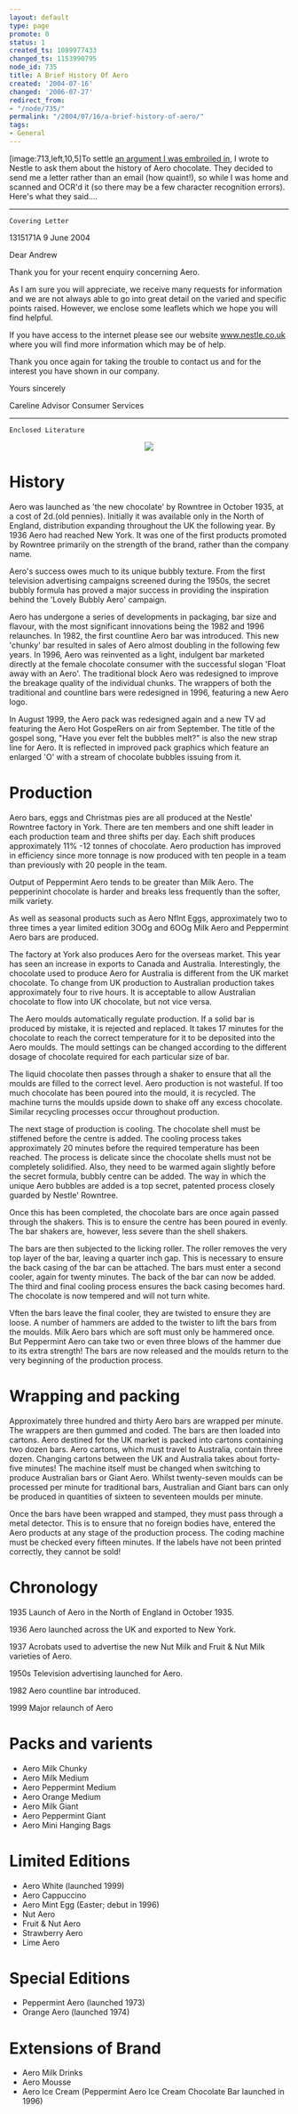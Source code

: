 ```yaml
---
layout: default
type: page
promote: 0
status: 1
created_ts: 1089977433
changed_ts: 1153990795
node_id: 735
title: A Brief History Of Aero
created: '2004-07-16'
changed: '2006-07-27'
redirect_from:
- "/node/735/"
permalink: "/2004/07/16/a-brief-history-of-aero/"
tags:
- General
---
```

[image:713,left,10,5]To settle [an argument I was embroiled in](http://anjackson.net/node/714), I wrote to Nestle to ask them about the history of Aero chocolate.  They decided to send me a letter rather than an email (how quaint!), so while I was home and scanned and OCR'd it (so there may be a few character recognition errors).  Here's what they said....
<!--break-->

----

    Covering Letter

1315171A                     9 June 2004

Dear Andrew

Thank you for your recent enquiry concerning Aero.

As I am sure you will appreciate, we receive many requests for information and we are not always able to go into great detail on the varied and specific points raised.  However, we enclose some leaflets which we hope you will find helpful.

If you have access to the internet please see our website www.nestle.co.uk where you will find more information which may be of help.

Thank you once again for taking the trouble to contact us and for the interest you have shown in our company.

Yours sincerely

Careline Advisor
Consumer Services

----

    Enclosed Literature

<div align="center">
<img src="http://anjackson.net/system/files/images/aerobar-736.jpg" border="0"/>
</div>

# History
Aero was launched as 'the new chocolate' by Rowntree in October
1935, at a cost of 2d.(old pennies).  Initially it was available only in
the North of England, distribution expanding throughout the UK
the following year.  By 1936 Aero had reached New York.  It was one
of the first products promoted by Rowntree primarily on the
strength of the brand, rather than the company name.

Aero's success owes much to its unique bubbly texture.  From the
first television advertising campaigns screened during the 1950s, the
secret bubbly formula has proved a major success in providing the
inspiration behind the 'Lovely Bubbly Aero' campaign.

Aero has undergone a series of developments in packaging, bar size
and flavour, with the most significant innovations being the 1982
and 1996 relaunches.  In 1982, the first countline Aero bar was
introduced.  This new 'chunky' bar resulted in sales of Aero almost
doubling in the following few years.  In 1996, Aero was reinvented as
a light, indulgent bar marketed directly at the female chocolate
consumer with the successful slogan 'Float away with an Aero'.  The
traditional block Aero was redesigned to improve the breakage
quality of the individual chunks.  The wrappers of both the
traditional and countline bars were redesigned in 1996, featuring a
new Aero logo.

In August 1999, the Aero pack was redesigned again and a new TV
ad featuring the Aero Hot GospeRers on air from September.  The
title of the gospel song, "Have you ever felt the bubbles melt?" is
also the new strap line for Aero.  It is reflected in improved pack
graphics which feature an enlarged 'O' with a stream of chocolate
bubbles issuing from it.

# Production
Aero bars, eggs and Christmas pies are all produced at the Nestle'
Rowntree factory in York.  There are ten members and one shift
leader in each production team and three shifts per day.  Each shift
produces approximately 11% -12 tonnes of chocolate.  Aero
production has improved in efficiency since more tonnage is now
produced with ten people in a team than previously with 20 people
in the team.

Output of Peppermint Aero tends to be greater than Milk Aero.  The
pepperinint chocolate is harder and breaks less frequently than the
softer, milk variety.

As well as seasonal products such as Aero Nflnt Eggs, approximately
two to three times a year limited edition 3OOg and 6OOg Milk Aero
and Peppermint Aero bars are produced.

The factory at York also produces Aero for the overseas market.
This year has seen an increase in exports to Canada and Australia.
Interestingly, the chocolate used to produce Aero for Australia is
different from the UK market chocolate.  To change from UK
production to Australian production takes approximately four to
rive hours.  It is acceptable to allow Australian chocolate to flow into
UK chocolate, but not vice versa.

The Aero moulds automatically regulate production.  If a solid bar is
produced by mistake, it is rejected and replaced.  It takes 17 minutes
for the chocolate to reach the correct temperature for it to be
deposited into the Aero moulds.  The mould settings can be changed
according to the different dosage of chocolate required for each
particular size of bar.

The liquid chocolate then passes through a shaker to ensure that all
the moulds are filled to the correct level. Aero production is not
wasteful.  If too much chocolate has been poured into the mould, it is
recycled.  The machine turns the moulds upside down to shake off
any excess chocolate.  Similar recycling processes occur throughout
production.

The next stage of production is cooling.  The chocolate shell must be
stiffened before the centre is added.  The cooling process takes
approximately 20 minutes before the required temperature has been
reached.  The process is delicate since the chocolate shells must not
be completely solidified.  Also, they need to be warmed again slightly
before the secret formula, bubbly centre can be added.  The way in
which the unique Aero bubbles are added is a top secret, patented
process closely guarded by Nestle' Rowntree.

Once this has been completed, the chocolate bars are once again
passed through the shakers.  This is to ensure the centre has been
poured in evenly.  The bar shakers are, however, less severe than the
shell shakers.

The bars are then subjected to the licking roller.  The roller removes
the very top layer of the bar, leaving a quarter inch gap.  This is
necessary to ensure the back casing of the bar can be attached.  The
bars must enter a second cooler, again for twenty minutes.  The back
of the bar can now be added.  The third and final cooling process
ensures the back casing becomes hard.  The chocolate is now
tempered and will not turn white.

Vften the bars leave the final cooler, they are twisted to ensure they
are loose.  A number of hammers are added to the twister to lift the
bars from the moulds.  Milk Aero bars which are soft must only be
hammered once.  But Peppermint Aero can take two or even three
blows of the hammer due to its extra strength!  The bars are now
released and the moulds return to the very beginning of the
production process.

# Wrapping and packing

Approximately three hundred and thirty Aero bars are wrapped per
minute.  The wrappers are then gummed and coded.  The bars are
then loaded into cartons.  Aero destined for the UK market is packed
into cartons containing two dozen bars.  Aero cartons, which must
travel to Australia, contain three dozen.  Changing cartons between
the UK and Australia takes about forty-five minutes!  The machine
itself must be changed when switching to produce Australian bars
or Giant Aero.  Whilst twenty-seven moulds can be processed per
minute for traditional bars, Australian and Giant bars can only be
produced in quantities of sixteen to seventeen moulds per minute.

Once the bars have been wrapped and stamped, they must pass
through a metal detector.  This is to ensure that no foreign bodies
have, entered the Aero products at any stage of the production
process.  The coding machine must be checked every fifteen minutes.
If the labels have not been printed correctly, they cannot be sold!

# Chronology
1935 Launch of Aero in the North of England in October 1935.

1936 Aero launched across the UK and exported to New York.

1937 Acrobats used to advertise the new Nut Milk and Fruit &
Nut Milk varieties of Aero.

1950s Television advertising launched for Aero.

1982 Aero countline bar introduced.

1999 Major relaunch of Aero

# Packs and varients
* Aero Milk Chunky
* Aero Milk Medium
* Aero Peppermint Medium
* Aero Orange Medium
* Aero Milk Giant
* Aero Peppermint Giant
* Aero Mini Hanging Bags

# Limited Editions
* Aero White (launched 1999)
* Aero Cappuccino
* Aero Mint Egg (Easter; debut in 1996)
* Nut Aero
* Fruit & Nut Aero
* Strawberry Aero
* Lime Aero

# Special Editions
* Peppermint Aero (launched 1973)
* Orange Aero (launched 1974)

# Extensions of Brand
* Aero Milk Drinks
* Aero Mousse
* Aero Ice Cream (Peppermint Aero Ice Cream Chocolate Bar launched in 1996)


